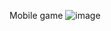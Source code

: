 Mobile game
![image](https://github.com/denisPavlenko7610/AnimalsEscape/assets/13468920/4410a926-2e2b-4f02-a2f8-b21cd7a19446)
